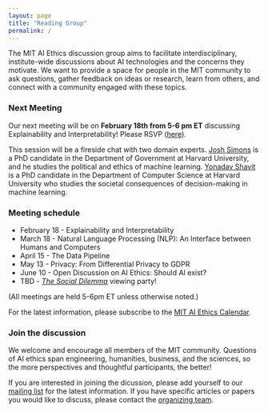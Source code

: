 ```yaml
---
layout: page
title: "Reading Group"
permalink: /
---
```


The MIT AI Ethics discussion group aims to facilitate interdisciplinary, institute-wide discussions about AI technologies and the concerns they motivate. We want to provide a space for people in the MIT community to ask questions, gather feedback on ideas or research, learn from others, and connect with a community engaged with these topics. 

### Next Meeting

Our next meeting will be on <b>February 18th from 5-6 pm ET</b> discussing Explainability and Interpretability! Please RSVP ([here](https://docs.google.com/forms/d/e/1FAIpQLSekFPK-dn8ZaNdEYDbkwCSjzVlUo4vjsaYHQwxdXdv5L_Kspg/viewform?gxids=7628)). 

This session will be a fireside chat with two domain experts. [Josh Simons](https://scholar.harvard.edu/joshua-simons/home) is a PhD candidate in the Department of Government at Harvard University, and he studies the political and ethics of machine learning. [Yonadav Shavit](https://yonadavshavit.com/) is a PhD candidate in the Department of Computer Science at Harvard University who studies the societal consequences of decision-making in machine learning. 

### Meeting schedule

* February 18 - Explainability and Interpretability 
* March 18 - Natural Language Processing (NLP): An Interface between Humans and Computers 
* April 15 - The Data Pipeline
* May 13 - Privacy: From Differential Privacy to GDPR 
* June 10 - Open Discussion on AI Ethics: Should AI exist? 
* TBD - <i>[The Social Dilemma](https://www.youtube.com/watch?v=uaaC57tcci0)</i> viewing party!

(All meetings are held 5-6pm ET unless otherwise noted.)

For the latest information, please subscribe to the [MIT AI Ethics Calendar](https://calendar.google.com/calendar/u/0/embed?src=uqgrqa3k3rnkpl33rj37bqu5o4@group.calendar.google.com&ctz=America/New_York).

### Join the discussion

We welcome and encourage all members of the MIT community. Questions of AI ethics span engineering, humanities, business, and the sciences, so the more perspectives and thoughtful participants, the better! 

If you are interested in joining the dicussion, please add yourself to our [mailing list](https://groups.mit.edu/webmoira/list/ai-ethics) for the latest information. If you have specific articles or papers you would like to discuss, please contact the [organizing team](https://mitaiethics.github.io/organizers). 
